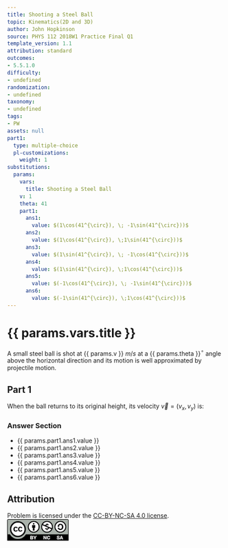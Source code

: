 ```yaml
---
title: Shooting a Steel Ball
topic: Kinematics(2D and 3D)
author: John Hopkinson
source: PHYS 112 2018W1 Practice Final Q1
template_version: 1.1
attribution: standard
outcomes:
- 5.5.1.0
difficulty:
- undefined
randomization:
- undefined
taxonomy:
- undefined
tags:
- PW
assets: null
part1:
  type: multiple-choice
  pl-customizations:
    weight: 1
substitutions:
  params:
    vars:
      title: Shooting a Steel Ball
    v: 1
    theta: 41
    part1:
      ans1:
        value: $(1\cos(41^{\circ}), \; -1\sin(41^{\circ}))$
      ans2:
        value: $(1\cos(41^{\circ}), \;1\sin(41^{\circ}))$
      ans3:
        value: $(1\sin(41^{\circ}), \; -1\cos(41^{\circ}))$
      ans4:
        value: $(1\sin(41^{\circ}), \;1\cos(41^{\circ}))$
      ans5:
        value: $(-1\cos(41^{\circ}), \; -1\sin(41^{\circ}))$
      ans6:
        value: $(-1\sin(41^{\circ}), \;1\cos(41^{\circ}))$
---
```

# {{ params.vars.title }}
A small steel ball is shot at {{ params.v }} $m/s$ at a {{ params.theta }}$^{\circ}$ angle above the horizontal direction and its motion is well approximated by projectile motion.

## Part 1

When the ball returns to its original height, its velocity $\overrightarrow{v} = (v_x, v_y)$ is:

### Answer Section

- {{ params.part1.ans1.value }}
- {{ params.part1.ans2.value }}
- {{ params.part1.ans3.value }}
- {{ params.part1.ans4.value }}
- {{ params.part1.ans5.value }}
- {{ params.part1.ans6.value }}

## Attribution

Problem is licensed under the [CC-BY-NC-SA 4.0 license](https://creativecommons.org/licenses/by-nc-sa/4.0/).<br> ![The Creative Commons 4.0 license requiring attribution-BY, non-commercial-NC, and share-alike-SA license.](https://raw.githubusercontent.com/firasm/bits/master/by-nc-sa.png)